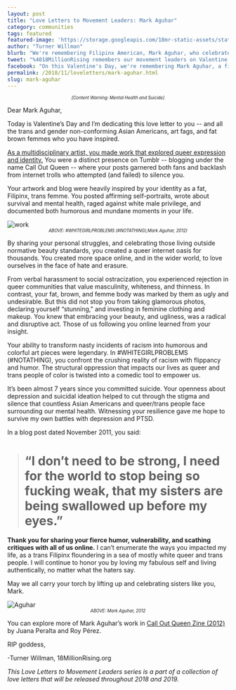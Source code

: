 ```yaml
---
layout: post
title: "Love Letters to Movement Leaders: Mark Aguhar"
category: communities
tags: featured
featured-image: 'https://storage.googleapis.com/18mr-static-assets/static/images/featured/2019-02-14-Mark_LL.png'
author: "Turner Willman"
blurb: "We're remembering Filipinx American, Mark Aguhar, who celebrated femme of color resilience and beauty through her artwork."
tweet: "%4018MillionRising remembers our movement leaders on Valentine's Day with a letter to Mark Aguhar, a fierce Filipinx American artist who explored queer and trans femme identity through her art. %23LoveLetterstoMovementLeaders"
facebook: "On this Valentine's Day, we're remembering Mark Aguhar, a fierce Filipinx American artist who explored queer and trans identity through her art."
permalink: /2018/11/loveletters/mark-aguhar.html
slug: mark-aguhar
---
```

<center><sub><sup><i>[Content Warning: Mental Health and Suicide]</i></sup></sub></center>

Dear Mark Aguhar,

Today is Valentine’s Day and I’m dedicating this love letter to you -- and all the trans and gender non-conforming Asian Americans, art fags, and fat brown femmes who you have inspired. 

[As a multidisciplinary artist, you made work that explored queer expression and identity.](http://markaguhar.tumblr.com/) You were a distinct presence on Tumblr -- blogging under the name Call Out Queen -- where your posts garnered both fans and backlash from internet trolls who attempted (and failed) to silence you. 

Your artwork and blog were heavily inspired by your identity as a fat, Filipinx, trans femme. You posted affirming self-portraits, wrote about survival and mental health, raged against white male privilege, and documented both humorous and mundane moments in your life. 

<img src="https://storage.googleapis.com/18mr-static-assets/static/images/featured/Aguhar_P1.jpg" title="WHITEGIRLPROBLEMS" alt="work">

 <center><sub><sup><i>ABOVE: #WHITEGIRLPROBLEMS (#NOTATHING),Mark Aguhar, 2012)</i></sup></sub></center>


By sharing your personal struggles, and celebrating those living outside normative beauty standards, you created a queer internet oasis for thousands. You created more space online, and in the wider world, to love ourselves in the face of hate and erasure.

From verbal harassment to social ostracization, you experienced rejection in queer communities that value masculinity, whiteness, and thinness. In contrast, your fat, brown, and femme body was marked by them as ugly and undesirable. But this did not stop you from taking glamorous photos, declaring yourself “stunning,” and investing in feminine clothing and makeup. You knew that embracing your beauty, and ugliness, was a radical and disruptive act. Those of us following you online learned from your insight. 

Your ability to transform nasty incidents of racism into humorous and colorful art pieces were legendary. In #WHITEGIRLPROBLEMS (#NOTATHING), you confront the crushing reality of racism with flippancy and humor. The structural oppression that impacts our lives as queer and trans people of color is twisted into a comedic tool to empower us.

It’s been almost 7 years since you committed suicide. Your openness about depression and suicidal ideation helped to cut through the stigma and silence that countless Asian Americans and queer/trans people face surrounding our mental health. Witnessing your resilience gave me hope to survive my own battles with depression and PTSD.

In a blog post dated November 2011, you said: 

 > # “I don’t need to be strong, I need for the world to stop being so fucking weak, that my sisters are being swallowed up before my eyes.”

**Thank you for sharing your fierce humor, vulnerability, and scathing critiques with all of us online.** I can’t enumerate the ways you impacted my life, as a trans Filipinx floundering in a sea of mostly white queer and trans people. I will continue to honor you by loving my fabulous self and living authentically, no matter what the haters say. 

May we all carry your torch by lifting up and celebrating sisters like you, Mark. 

<img src="https://storage.googleapis.com/18mr-static-assets/static/images/featured/Aguhar_P2.png" title="portrait" alt="Aguhar">

 <center><sub><sup><i>ABOVE: Mark Aguhar, 2012 </i></sup></sub></center>

You can explore more of Mark Aguhar’s work in [Call Out Queen Zine (2012)](https://issuu.com/poczineproject/docs/calloutqueen-zine) by Juana Peralta and Roy Pérez.


RIP goddess,


-Turner Willman, 18MillionRising.org

_This Love Letters to Movement Leaders series is a part of a collection of love letters that will be released throughout 2018 and 2019._


